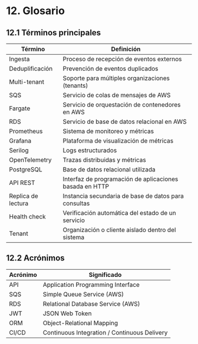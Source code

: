 # 12. Glosario

## 12.1 Términos principales

| Término           | Definición                                      |
|-------------------|-------------------------------------------------|
| Ingesta           | Proceso de recepción de eventos externos        |
| Deduplificación   | Prevención de eventos duplicados                |
| Multi-tenant      | Soporte para múltiples organizaciones (tenants) |
| SQS               | Servicio de colas de mensajes de AWS            |
| Fargate           | Servicio de orquestación de contenedores en AWS |
| RDS               | Servicio de base de datos relacional en AWS     |
| Prometheus        | Sistema de monitoreo y métricas                 |
| Grafana           | Plataforma de visualización de métricas         |
| Serilog           | Logs estructurados                              |
| OpenTelemetry     | Trazas distribuidas y métricas                  |
| PostgreSQL        | Base de datos relacional utilizada              |
| API REST          | Interfaz de programación de aplicaciones basada en HTTP |
| Replica de lectura| Instancia secundaria de base de datos para consultas |
| Health check      | Verificación automática del estado de un servicio |
| Tenant            | Organización o cliente aislado dentro del sistema |

## 12.2 Acrónimos

| Acrónimo      | Significado                          |
|---------------|--------------------------------------|
| API           | Application Programming Interface     |
| SQS           | Simple Queue Service (AWS)           |
| RDS           | Relational Database Service (AWS)     |
| JWT           | JSON Web Token                       |
| ORM           | Object-Relational Mapping            |
| CI/CD         | Continuous Integration / Continuous Delivery |
